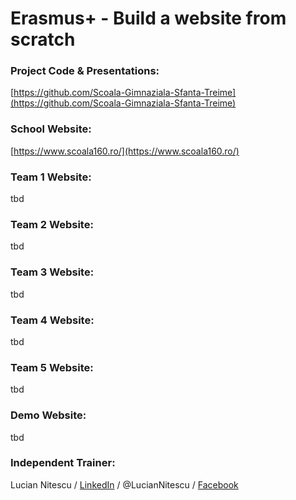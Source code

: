 # Erasmus+ - Build a website from scratch

### Project Code & Presentations: 

[https://github.com/Scoala-Gimnaziala-Sfanta-Treime](https://github.com/Scoala-Gimnaziala-Sfanta-Treime)

### School Website: 

[https://www.scoala160.ro/](https://www.scoala160.ro/)

### Team 1 Website: 

tbd

### Team 2 Website: 

tbd

### Team 3 Website: 

tbd

### Team 4 Website: 

tbd

### Team 5 Website: 

tbd

### Demo Website: 

tbd

### Independent Trainer:

Lucian Nitescu / [LinkedIn](https://www.linkedin.com/in/luciannitescu/) / @LucianNitescu / [Facebook](https://www.facebook.com/nitescu.lucian)
